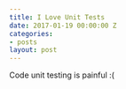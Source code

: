 ```yaml
---
title: I Love Unit Tests
date: 2017-01-19 00:00:00 Z
categories:
- posts
layout: post
---
```


Code unit testing is painful :(

